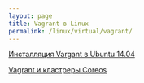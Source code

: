 ```yaml
---
layout: page
title: Vagrant в Linux
permalink: /linux/virtual/vagrant/
---
```




[Инсталляция Vargant в Ubuntu 14.04](/linux/virtual/vagrant/installation/ubuntu-14-04/)  

[Vagrant и кластреры Coreos](/linux/virtual/vagrant/coreos-clusters/)  
